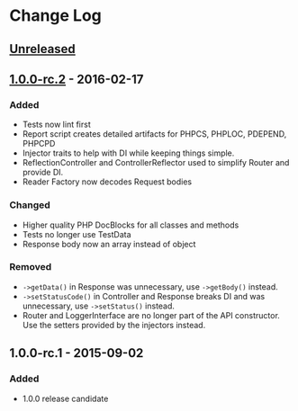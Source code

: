 # Change Log

## [Unreleased]

## [1.0.0-rc.2] - 2016-02-17
### Added
- Tests now lint first
- Report script creates detailed artifacts for PHPCS, PHPLOC, PDEPEND, PHPCPD
- Injector traits to help with DI while keeping things simple.
- ReflectionController and ControllerReflector used to simplify Router and provide DI.
- Reader Factory now decodes Request bodies
 
### Changed
- Higher quality PHP DocBlocks for all classes and methods
- Tests no longer use TestData
- Response body now an array instead of object

### Removed
- `->getData()` in Response was unnecessary, use `->getBody()` instead.
- `->setStatusCode()` in Controller and Response breaks DI and was unnecessary, use `->setStatus()` instead.
- Router and LoggerInterface are no longer part of the API constructor. Use the setters provided by the injectors 
  instead.

## 1.0.0-rc.1 - 2015-09-02 
### Added
- 1.0.0 release candidate 

[Unreleased]: https://github.com/AyeAyeApi/Api/compare/1.0.0-rc.2...HEAD
[1.0.0-rc.2]: https://github.com/AyeAyeApi/Api/compare/1.0.0-rc.1...1.0.0-rc.2

